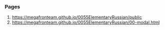 ### Pages
1. <https://megafronteam.github.io/0055ElementaryRussian/public>
2. <https://megafronteam.github.io/0055ElementaryRussian/00-modal.html>
